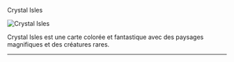 Crystal Isles

![Crystal Isles](../assets/maps/crystal_isles.png)

Crystal Isles est une carte colorée et fantastique avec des paysages magnifiques et des créatures rares.

---
